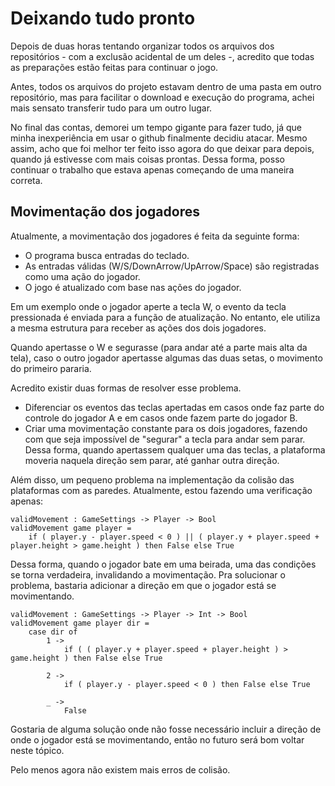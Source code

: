 # Deixando tudo pronto

Depois de duas horas tentando organizar todos os arquivos dos repositórios - com a exclusão acidental de um deles -, acredito que todas as preparações estão feitas para continuar o jogo. 

Antes, todos os arquivos do projeto estavam dentro de uma pasta em outro repositório, mas para facilitar o download e execução do programa, achei mais sensato transferir tudo para um outro lugar.

No final das contas, demorei um tempo gigante para fazer tudo, já que minha inexperiência em usar o github finalmente decidiu atacar. Mesmo assim, acho que foi melhor ter feito isso agora do que deixar para depois, quando já estivesse com mais coisas prontas. Dessa forma, posso continuar o trabalho que estava apenas começando de uma maneira correta.

## Movimentação dos jogadores

Atualmente, a movimentação dos jogadores é feita da seguinte forma:
  - O programa busca entradas do teclado.
  - As entradas válidas (W/S/DownArrow/UpArrow/Space) são registradas como uma ação do jogador.
  - O jogo é atualizado com base nas ações do jogador.

Em um exemplo onde o jogador aperte a tecla W, o evento da tecla pressionada é enviada para a função de atualização. No entanto, ele utiliza a mesma estrutura para receber as ações dos dois jogadores.

Quando apertasse o W e segurasse (para andar até a parte mais alta da tela), caso o outro jogador apertasse algumas das duas setas, o movimento do primeiro pararia.

Acredito existir duas formas de resolver esse problema.
  - Diferenciar os eventos das teclas apertadas em casos onde faz parte do controle do jogador A e em casos onde fazem parte do jogador B.
  - Criar uma movimentação constante para os dois jogadores, fazendo com que seja impossível de "segurar" a tecla para andar sem parar. Dessa forma, quando apertassem qualquer uma das teclas, a plataforma moveria naquela direção sem parar, até ganhar outra direção.
  
Além disso, um pequeno problema na implementação da colisão das plataformas com as paredes. Atualmente, estou fazendo uma verificação apenas:

```
validMovement : GameSettings -> Player -> Bool
validMovement game player =
    if ( player.y - player.speed < 0 ) || ( player.y + player.speed + player.height > game.height ) then False else True 
```

Dessa forma, quando o jogador bate em uma beirada, uma das condições se torna verdadeira, invalidando a movimentação. Pra solucionar o problema, bastaria adicionar a direção em que o jogador está se movimentando.

```
validMovement : GameSettings -> Player -> Int -> Bool
validMovement game player dir =
    case dir of
        1 ->
            if ( ( player.y + player.speed + player.height ) > game.height ) then False else True
        
        2 ->
            if ( player.y - player.speed < 0 ) then False else True
        
        _ ->
            False
```

Gostaria de alguma solução onde não fosse necessário incluir a direção de onde o jogador está se movimentando, então no futuro será bom voltar neste tópico.

Pelo menos agora não existem mais erros de colisão.


